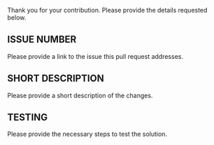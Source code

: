 Thank you for your contribution. Please provide the details requested below.

## ISSUE NUMBER

Please provide a link to the issue this pull request addresses.

## SHORT DESCRIPTION

Please provide a short description of the changes.

## TESTING

Please provide the necessary steps to test the solution.
